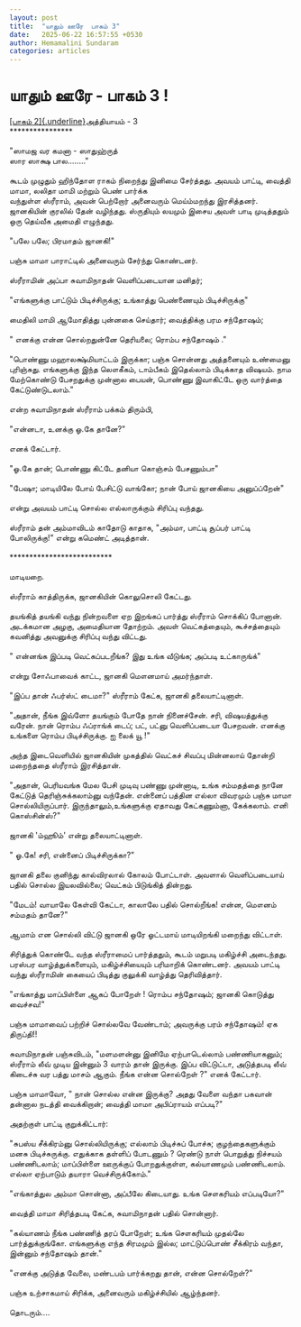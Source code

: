 ```yaml
---
layout: post
title:  "யாதும் ஊரே  பாகம் 3"
date:   2025-06-22 16:57:55 +0530
author: Hemamalini Sundaram
categories: articles
---
```


#  யாதும் ஊரே - பாகம் 3 ! 

[[பாகம்
2]{.underline}](https://www.momspresso.com/parenting/user/aa71bb9e323d44a5b589be0617593389)அத்தியாயம் -
3\
\*\*\*\*\*\*\*\*\*\*\*\*\*\*\*\*\
\
\"ஸாமஜ வர கமனா - ஸாதுஹ்ருத்\
ஸார ஸாக்ஷ பால\...\.....\"\
\
கூடம் முழுதும் ஹிந்தோள ராகம் நிறைந்து இனிமை சேர்த்தது. அவயம் பாட்டி, வைத்தி மாமா,
லலிதா மாமி மற்றும் பெண் பார்க்க\
வந்துள்ள ஸ்ரீராம், அவன் பெற்றோர் அனைவரும் மெய்ம்மறந்து இரசித்தனர். ஜானகியின் குரலில்
தேன் வழிந்தது. ஸ்ருதியும் லயமும் இசைய அவள் பாடி முடித்ததும் ஒரு தெய்வீக அமைதி
எழுந்தது.\
\
\"பலே பலே; பிரமாதம் ஜானகி!\"\
\
பஞ்சு மாமா பாராட்டில் அனைவரும் சேர்ந்து கொண்டனர்.\
\
ஸ்ரீராமின் அப்பா சுவாமிநாதன் வெளிப்படையான மனிதர்;\
\
\"எங்களுக்கு பாட்டும் பிடிச்சிருக்கு; உங்காத்து பெண்ணையும் பிடிச்சிருக்கு\"\
\
மைதிலி மாமி ஆமோதித்து புன்னகை செய்தார்; வைத்திக்கு பரம சந்தோஷம்;\
\
\" எனக்கு என்ன சொல்றதுன்னே தெரியலை; ரொம்ப சந்தோஷம் .\"\
\
\"பொண்ணு மஹாலக்ஷ்மியாட்டம் இருக்கா; பஞ்சு சொன்னது அத்தனையும் உண்மைனு புரிஞ்சுது.
எங்களுக்கு இந்த லௌகீகம், டாம்பீகம் இதெல்லாம் பிடிக்காத விஷயம். நாம மேற்கொண்டு
பேசறதுக்கு முன்னால பையன், பொண்ணு இவாகிட்டே ஒரு வார்த்தை கேட்டுண்டுடலாம்.\"\
\
என்ற சுவாமிநாதன் ஸ்ரீராம் பக்கம் திரும்பி,\
\
\"என்னடா, உனக்கு ஓ.கே தானே?\"\
\
எனக் கேட்டார்.\
\
\"ஓ.கே தான்; பொண்ணு கிட்டே தனியா கொஞ்சம் பேசணும்பா\"\
\
\"பேஷா; மாடியிலே போய் பேசிட்டு வாங்கோ; நான் போய் ஜானகியை அனுப்ப்றேன்\"\
\
என்று அவயம் பாட்டி சொல்ல எல்லாருக்கும் சிரிப்பு வந்தது.\
\
ஸ்ரீராம் தன் அம்மாவிடம் காதோடு காதாக, \"அம்மா, பாட்டி சூப்பர் பாட்டி போலிருக்கு!\"
என்று கமெண்ட் அடித்தான்.\
\
\*\*\*\*\*\*\*\*\*\*\*\*\*\*\*\*\*\*\*\*\*\*\*\*\*\*\
\
மாடியறை.\
\
ஸ்ரீராம் காத்திருக்க, ஜானகியின் கொலுசொலி கேட்டது.\
\
தயங்கித் தயங்கி வந்து நின்றவளை ஏற இறங்கப் பார்த்து ஸ்ரீராம் சொக்கிப் போனான். அடக்கமான
அழகு, அமைதியான தோற்றம். அவள் வெட்கத்தையும், கூச்சத்தையும் கவனித்து அவனுக்கு
சிரிப்பு வந்து விட்டது.\
\
\" என்னங்க இப்படி வெட்கப்படறீங்க? இது உங்க வீடுங்க; அப்படி உட்காருங்க்\"\
\
என்று சோஃபாவைக் காட்ட, ஜானகி மௌனமாய் அமர்ந்தாள்.\
\
\"இப்ப தான் ஃபர்ஸ்ட் டைமா?\" ஸ்ரீராம் கேட்க, ஜானகி தலையாட்டினாள்.\
\
\"அதான், நீங்க இவ்ளோ தயங்கும் போதே நான் நினைச்சேன். சரி, விஷயத்துக்கு வரேன். நான்
ரொம்ப ஃப்ராங்க் டைப்; பட், பட்னு வெளிப்படையா பேசறவன். எனக்கு உங்களை ரொம்ப
பிடிச்சிருக்கு. ஐ லைக் யூ !\"\
\
அந்த இடைவெளியில் ஜானகியின் முகத்தில் வெட்கச் சிவப்பு மின்னலாய் தோன்றி மறைந்ததை
ஸ்ரீராம் இரசித்தான்.\
\
\"அதான், பெரியவங்க மேல பேசி முடிவு பண்ணு முன்னாடி, உங்க சம்மதத்தை நானே கேட்டுத்
தெரிஞ்சுக்கலாம்னு வந்தேன். என்னைப் பத்தின எல்லா விவரமும் பஞ்சு மாமா சொல்லியிருப்பார்.
இருந்தாலும்,உங்களுக்கு ஏதாவது கேட்கணும்னா, கேக்கலாம். எனி கொஸ்சின்ஸ்?\"\
\
ஜானகி \'ம்ஹூம்\' என்று தலையாட்டினாள்.\
\
\" ஓ.கே! சரி, என்னைப் பிடிச்சிருக்கா?\"\
\
ஜானகி தலை குனிந்து கால்விரலால் கோலம் போட்டாள். அவளால் வெளிப்படையாய் பதில் சொல்ல
இயலவில்லை; வெட்கம் பிடுங்கித் தின்றது.\
\
\"மேடம்! வாயாலே கேள்வி கேட்டா, காலாலே பதில் சொல்றீங்க! என்ன, மௌனம் சம்மதம்
தானே?\"\
\
ஆமாம் என சொல்லி விட்டு ஜானகி ஒரே ஓட்டமாய் மாடியிறங்கி மறைந்து விட்டாள்.\
\
சிரித்துக் கொண்டே வந்த ஸ்ரீராமைப் பார்த்ததும், கூடம் மறுபடி மகிழ்ச்சி அடைந்தது. பரஸ்பர
வாழ்த்துக்களையும், மகிழ்ச்சியையும் பரிமாறிக் கொண்டனர். அவயம் பாட்டி வந்து ஸ்ரீராமின்
கையைப் பிடித்து குலுக்கி வாழ்த்து தெரிவித்தார்.\
\
\"எங்காத்து மாப்பிள்ளை ஆகப் போறேள் ! ரொம்ப சந்தோஷம்; ஜானகி கொடுத்து வைச்சவ!\"\
\
பஞ்சு மாமாவைப் பற்றிச் சொல்லவே வேண்டாம்; அவருக்கு பரம் சந்தோஷம்! ஏக திருப்தி!!\
\
சுவாமிநாதன் பஞ்சுவிடம், \"மளமளன்னு இனிமே ஏற்பாடெல்லாம் பண்ணியாகனும்; ஸ்ரீராம் லீவ்
முடிய இன்னும் 3 வாரம் தான் இருக்கு. இப்ப விட்டுட்டா, அடுத்தபடி லீவ் கிடைச்சு வர பத்து
மாசம் ஆகும். நீங்க என்ன சொல்றேள் ?\" எனக் கேட்டார்.\
\
பஞ்சு மாமாவோ, \" நான் சொல்ல என்ன இருக்கு? அதது வேளை வந்தா பகவான் தன்னால நடத்தி
வைக்கிறான்; வைத்தி மாமா அபிப்ராயம் எப்படி?\"\
\
அதற்குள் பாட்டி குறுக்கிட்டார்:\
\
\"சுபஸ்ய சீக்கிரம்னு சொல்லியிருக்கு; எல்லாம் பிடிச்சுப் போச்சு; குழந்தைகளுக்கும்
மனசு பிடிச்சுருக்கு. எதுக்காக தள்ளிப் போடணும் ? ரெண்டு நாள் பொறுத்து நிச்சயம்
பண்ணிடலாம்; மாப்பிள்ளை ஊருக்குப் போறதுக்குள்ள, கல்யாணமும் பண்ணிடலாம். எல்லா ஏற்பாடும்
தயாரா வெச்சிருக்கோம்.\"\
\
\"எங்காத்துல அம்மா சொன்னா, அப்பீலே கிடையாது. உங்க சௌகரியம் எப்படியோ?\"\
\
வைத்தி மாமா சிரித்தபடி கேட்க, சுவாமிநாதன் பதில் சொன்னார்.\
\
\"கல்யாணம் நீங்க பண்ணித் தரப் போறேள்; உங்க சௌகரியம் முதல்லே பார்த்துக்குங்கோ.
எங்களுக்கு எந்த சிரமமும் இல்ல; மாட்டுப்பொண் சீக்கிரம் வந்தா, இன்னும் சந்தோஷம் தான்.\"\
\
\"எனக்கு அடுத்த வேலை, மண்டபம் பார்க்கறது தான், என்ன சொல்றேள்?\"\
\
பஞ்சு உற்சாகமாய் சிரிக்க, அனைவரும் மகிழ்ச்சியில் ஆழ்ந்தனர்.\
\
தொடரும்\....
